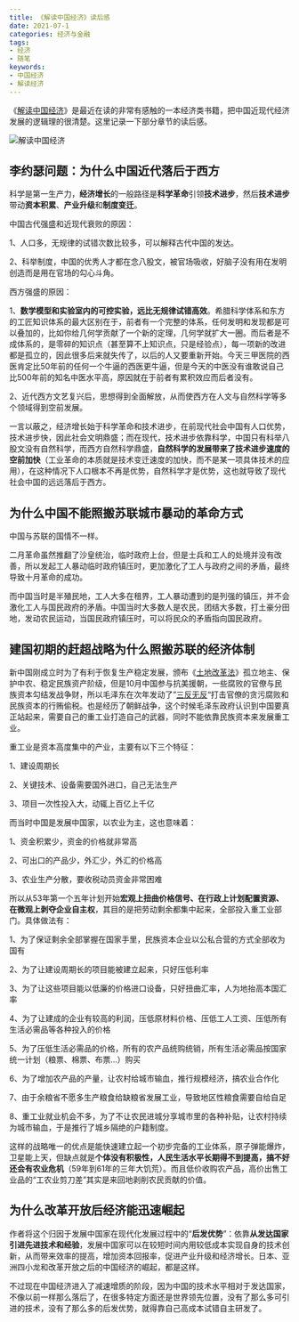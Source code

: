 ```yaml
---
title: 《解读中国经济》读后感
date: 2021-07-1
categories: 经济与金融
tags: 
- 经济
- 随笔
keywords:
- 中国经济
- 解读经济
---
```


《[解读中国经济](https://book.douban.com/subject/30329810/)》是最近在读的非常有感触的一本经济类书籍，把中国近现代经济发展的逻辑理的很清楚。这里记录一下部分章节的读后感。

![解读中国经济](https://img2.doubanio.com/view/subject/l/public/s26544493.jpg)

## 李约瑟问题：为什么中国近代落后于西方

科学是第一生产力，**经济增长**的一般路径是**科学革命**引领**技术进步**，然后**技术进步**带动**资本积累**、**产业升级**和**制度变迁**。

中国古代强盛和近现代衰败的原因：

1、人口多，无规律的试错次数比较多，可以解释古代中国的发达。

2、科举制度，中国的优秀人才都在念八股文，被官场吸收，好脑子没有用在发明创造而是用在官场的勾心斗角。

西方强盛的原因：

1、**数学模型和实验室内的可控实验，远比无规律试错高效**。希腊科学体系和东方的工匠知识体系的最大区别在于，前者有一个完整的体系，任何发明和发现都是可以叠加的，比如你给几何学贡献了一个新的定理，几何学就扩大一圈。而后者是不成体系的，是零碎的知识点（甚至算不上知识点，只是经验点），每一项新的改进都是孤立的，因此很多后来就失传了，以后的人又要重新开始。今天三甲医院的西医肯定比50年前的任何一个牛逼的西医更牛逼，但是今天的中医没有谁敢说自己比500年前的知名中医水平高，原因就在于前者有累积效应而后者没有。

2、近代西方文艺复兴后，思想得到全面解放，从而使西方在人文与自然科学等多个领域得到空前发展。

一言以蔽之，经济增长始于科学革命和技术进步，在前现代社会中国有人口优势，技术进步快，因此社会文明鼎盛；而在现代，技术进步依靠科学，中国只有科举八股文没有自然科学，而西方自然科学鼎盛，**自然科学的发展带来了技术进步速度的空前加快**（工业革命的本质就是技术变迁速度的加快，而不是某一项具体技术的应用），在这种情况下人口根本不再是优势，自然科学才是优势，这也就导致了现代社会中国的远远落后于西方。

## 为什么中国不能照搬苏联城市暴动的革命方式

中国与苏联的国情不一样。

二月革命虽然推翻了沙皇统治，临时政府上台，但是士兵和工人的处境并没有改善，所以发起工人暴动临时政府镇压时，更加激化了工人与政府之间的矛盾，最终导致十月革命的成功。

而中国当时是半殖民地，工人大多在租界，工人暴动遭到的是列强的镇压，并不会激化工人与国民政府的矛盾。中国当时大多数人是农民，团结大多数，打土豪分田地，发动农民运动，当国民政府镇压时，可以将民众的矛盾指向国民政府。

## 建国初期的赶超战略为什么照搬苏联的经济体制

新中国刚成立时为了有利于恢复生产稳定发展，颁布《[土地改革法](https://baike.baidu.com/item/%E4%B8%AD%E5%8D%8E%E4%BA%BA%E6%B0%91%E5%85%B1%E5%92%8C%E5%9B%BD%E5%9C%9F%E5%9C%B0%E6%94%B9%E9%9D%A9%E6%B3%95)》孤立地主、保护中农、稳定民族资产阶级，但是10月中国参与抗美援朝，一些腐败的官僚与民族资本勾结发战争财，所以毛泽东在次年发动了”[三反无反](https://baike.baidu.com/item/%E4%B8%89%E5%8F%8D%E4%BA%94%E5%8F%8D%E8%BF%90%E5%8A%A8)“打击官僚的贪污腐败和民族资本的行贿偷税。也是经历了朝鲜战争，这个时候毛泽东政府认识到中国要真正站起来，需要自己的重工业打造自己的武器，同时不能依靠民族资本来发展重工业。

重工业是资本高度集中的产业，主要有以下三个特征：

1、建设周期长

2、关键技术、设备需要国外进口，自己无法生产

3、项目一次性投入大，动辄上百亿上千亿

而当时中国是发展中国家，以农业为主，这也意味着：

1、资金积累少，资金的价格就非常高

2、可出口的产品少，外汇少，外汇的价格高

3、农业生产分散，要收税动员资金非常困难

所以从53年第一个五年计划开始**宏观上扭曲价格信号、在行政上计划配置资源、在微观上剥夺企业自主权**，其目的是把劳动剩余都集中起来，全部投入重工业部门。具体做法有：

1、为了保证剩余全部掌握在国家手里，民族资本企业以公私合营的方式全部收为国有

2、为了让建设周期长的项目能被建立起来，只好压低利率

3、为了让这些项目能以低廉的价格进口设备，只好扭曲汇率，人为地抬高本国汇率

4、为了让建成的企业有较高的利润，压低原材料价格、压低工人工资、压低所有生活必需品等各种投入的价格

5、为了压低生活必需品的价格，所有的农产品统购统销，所有生活必需品按国家统一计划（粮票、棉票、布票...）购买

6、为了增加农产品的产量，让农村给城市输血，推行规模经济，搞农业合作化

7、由于余粮省不愿多生产粮食给缺粮省发展工业，导致地区性粮食需要自给自足

8、重工业就业机会不多，为了不让农民进城分享城市里的各种补贴，让农村持续为城市输血，于是推行了城乡隔绝的户籍制度。

这样的战略唯一的优点是能快速建立起一个初步完备的工业体系，原子弹能爆炸，卫星能上天，但缺点就是**个体没有积极性，人民生活水平长期得不到提高，搞不好还会有农业危机**（59年到61年的三年大饥荒）。而且低价收购农产品，高价出售工业品的“工农业剪刀差”其实是来回地剥削农民贡献的价值。

## 为什么改革开放后经济能迅速崛起

作者将这个归因于发展中国家在现代化发展过程中的“**后发优势**”：依靠**从发达国家引进先进技术和经验**，发展中国家可以在较短时间内用较低成本实现自身的技术创新，从而带来效率的提高，增加资本回报率，促进产业升级和经济增长。日本、亚洲四小龙和改革开放之后的中国经济的崛起，都是这样。

不过现在中国经济进入了减速增质的阶段，因为中国的技术水平相对于发达国家，不像以前一样那么落后了，在很多特定方面还是世界领先位置，没有了那么多可引进的技术，没有了那么多的后发优势，就得靠自己高成本试错自主研发了。

<!-- 
## 为什么我国采用了价格双轨制而非休克疗法

二战后，盟军占领德国后，为了防止德国有战争能力，勒令德国的重工业全部转为畜牧业为主的经济，所有可能具有军事潜力的民用工业以及钢铁产量也被受到严格限制。但是这一政策明显变得不可持续，德国无法产出足够的粮食，而且战后的欧洲也严重依赖德国工业。于是美国总统杜鲁门在1947年废除了原有的限制，并强调“一个有序、繁荣的欧洲需要一个稳定和富有生产力的德国的经济贡献”，其中一方面原因是为了牵制以苏联为首的社会主义阵营。1948年由于德国的恶性通货膨胀，德国在盟军的支持下进行了货币改革，直接替代了原有货币，由于德国有熟练的劳动力和技术水平，资本主义阵营的西德经济以惊人的速度崛起，1950年还被以《[莱茵河上的奇迹](https://en.wikipedia.org/wiki/Wirtschaftswunder)》刊登到了英国的泰晤士报。而柏林墙另一侧，在社会主义阵营下的东德一边实行着集体主义的计划经济，一边以工农业产品向苏联支付战争赔款，经济也有增速，但与西德相比逊色不少，据统计在1990年德国统一前，东德是苏联阵营中最富有的经济体。

与德国相同的是日本，一方面由于朝鲜战争，日本作为美国的后勤补给站，发了一笔战争财，在此期间日本的工业实力得到恢复，另一方面为了支持美国冷战，1952年美国结束了对日本的军事占领。日本迎来了几十年的经济增长，并一跃成为世界第二大经济体。

1960年后，韩国，中国台湾，中国香港，新加坡由于出口导向的政策以及工业化的不断发展，经济迅速腾飞，被称为号称[亚洲四小龙](https://en.wikipedia.org/wiki/Four_Asian_Tigers)。

![Four_Tigers_GDP](https://upload.wikimedia.org/wikipedia/commons/2/2c/Four_Tigers_GDP_per_capita.svg)

1991年苏联解体，，俄罗斯采用激进的休克疗法，



中国采用[双轨制](https://zh.wikipedia.org/wiki/%E4%BB%B7%E6%A0%BC%E5%8F%8C%E8%BD%A8%E5%88%B6)




## 为什么中国在1978年开始之后的经济发展总体绩效很好，但是却出现了经济周期波动、金融体系脆弱、国企改革困难、地区差距扩大、收入分配不公等一系列问题？


## 中国当前经济中的一系列热点问题，包括中国的经济增长是否是真实的、人民币汇率的走向、社会主义新农村建设、和谐社会的构建等等



-->


